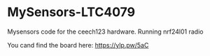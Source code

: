 # MySensors-LTC4079
Mysensors code for the ceech123 hardware. Running nrf24l01 radio

You cand find the board here:  https://ylp.pw/5aC
